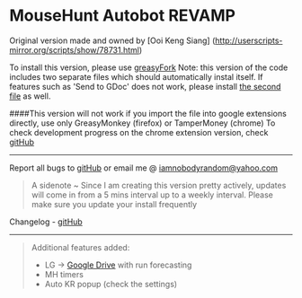 MouseHunt Autobot REVAMP
=========

Original version made and owned by [Ooi Keng Siang]
(http://userscripts-mirror.org/scripts/show/78731.html)

To install this version, please use [greasyFork](https://greasyfork.org/en/scripts/6092-mousehunt-autobot)
Note: this version of the code includes two separate files which should automatically instal itself. If features such as 'Send to GDoc' does not work, please install [the second file](https://greasyfork.org/en/scripts/6094-mousehunt-autobot-additional-thing) as well.

####This version will not work if you import the file into google extensions directly, use only GreasyMonkey (firefox) or TamperMoney (chrome)
To check development progress on the chrome extension version, check [gitHub](https://github.com/nobodyrandom/mhAutobot/tree/master/chromeExtension)
*****
Report all bugs to [gitHub](https://github.com/nobodyrandom/mhAutobot/issues) or email me @ <iamnobodyrandom@yahoo.com>   
>A sidenote ~ Since I am creating this version pretty actively, updates will come in from a 5 mins interval up to a weekly interval. Please make sure you update your install frequently   

Changelog - [gitHub](https://github.com/nobodyrandom/mhAutobot/commits/master)
*****
>Additional features added:
>*	LG -> [Google Drive](https://docs.google.com/spreadsheet/ccc?key=0Ag_KH_nuVUjbdGtldjJkWUJ4V1ZpUDVwd1FVM0RTM1E&usp=sharing) with run forecasting
>*	MH timers
>*	Auto KR popup (check the settings)